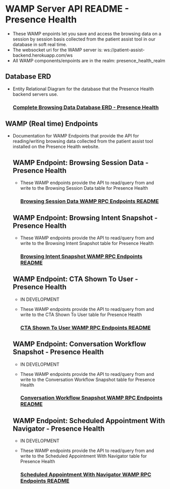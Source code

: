 # WAMP Server API README - Presence Health
- These WAMP enpoints let you save and access the browsing data on a session by session basis collected from the patient
assist tool in our database in soft real time.
- The websocket uri for the WAMP server is: ws://patient-assist-backend.herokuapp.com/ws
- All WAMP components/enpoints are in the realm: presence_health_realm

## Database ERD
- Entity Relational Diagram for the database that the Presence Health backend servers use.

    ### [Complete Browsing Data Database ERD - Presence Health](../../../db_erds/presence_health/full_db_erd.jpg)

## WAMP (Real time) Endpoints
- Documentation for WAMP Endpoints that provide the API for reading/writing browsing data collected from the patient
assist tool installed on the Presence Health website.

    ## WAMP Endpoint: Browsing Session Data - Presence Health
    - These WAMP endpoints provide the API to read/query from and write to the Browsing Session Data table for Presence Health
    
        ### [Browsing Session Data WAMP RPC Endpoints README](presence_browsing_session_data_WAMP_RPC_endpoints_README.md)
    
    ## WAMP Endpoint: Browsing Intent Snapshot - Presence Health
    - These WAMP endpoints provide the API to read/query from and write to the Browsing Intent Snapshot table for Presence Health
    
        ### [Browsing Intent Snapshot WAMP RPC Endpoints README](presence_browsing_intent_snapshot_WAMP_RPC_endpoints_README.md)
    
    ## WAMP Endpoint: CTA Shown To User - Presence Health
    - IN DEVELOPMENT
    - These WAMP endpoints provide the API to read/query from and write to the CTA Shown To User table for Presence Health
        
        ### [CTA Shown To User WAMP RPC Endpoints README](presence_cta_shown_to_user_WAMP_RPC_endpoints_README.md)
    
    ## WAMP Endpoint: Conversation Workflow Snapshot - Presence Health
    - IN DEVELOPMENT
    - These WAMP endpoints provide the API to read/query from and write to the Conversation Workflow Snapshot table for Presence Health
        
        ### [Conversation Workflow Snapshot WAMP RPC Endpoints README](presence_conversation_workflow_snapshot_WAMP_RPC_endpoints_README.md)
    
    ## WAMP Endpoint: Scheduled Appointment With Navigator - Presence Health
    - IN DEVELOPMENT
    - These WAMP endpoints provide the API to read/query from and write to the Scheduled Appointment With Navigator table for Presence Health
    
        ### [Scheduled Appointment With Navigator WAMP RPC Endpoints README](presence_scheduled_appointment_WAMP_RPC_endpoints_README.md)
